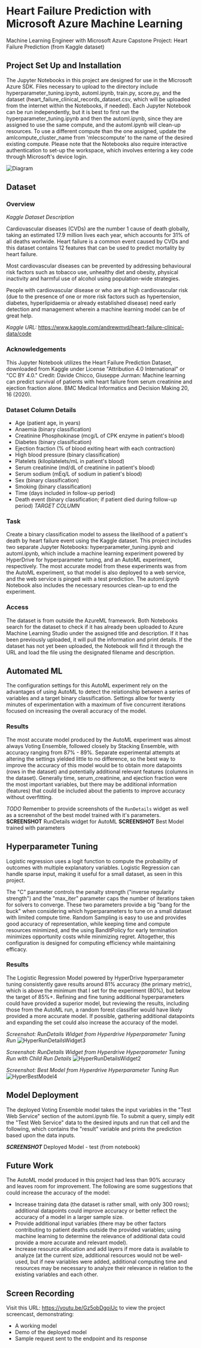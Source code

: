 # Heart Failure Prediction with Microsoft Azure Machine Learning

Machine Learning Engineer with Microsoft Azure Capstone Project: Heart Failure Prediction (from Kaggle dataset)


## Project Set Up and Installation
The Jupyter Notebooks in this project are designed for use in the Microsoft Azure SDK. Files necessary to upload to the directory include hyperparameter_tuning.ipynb, automl.ipynb, train.py, score.py, and the dataset (heart_failure_clinical_records_dataset.csv, which will be uploaded from the internet within the Notebooks, if needed). Each Jupyter Notebook can be run independently, but it is best to first run the hyperparameter_tuning.ipynb and then the automl.ipynb, since they are assigned to use the same compute, and the automl.ipynb will clean-up resources. To use a different compute than the one assigned, update the amlcompute_cluster_name from 'mlecscompute' to the name of the desired existing compute. Please note that the Notebooks also require interactive authentication to set-up the workspace, which involves entering a key code through Microsoft's device login. 

![Diagram](https://user-images.githubusercontent.com/73516567/107342291-e1ae9e00-6a74-11eb-84a0-021a056d241d.png)

## Dataset

### Overview
*Kaggle Dataset Description*

Cardiovascular diseases (CVDs) are the number 1 cause of death globally, taking an estimated 17.9 million lives each year, which accounts for 31% of all deaths worlwide. Heart failure is a common event caused by CVDs and this dataset contains 12 features that can be used to predict mortality by heart failure.

Most cardiovascular diseases can be prevented by addressing behavioural risk factors such as tobacco use, unhealthy diet and obesity, physical inactivity and harmful use of alcohol using population-wide strategies.

People with cardiovascular disease or who are at high cardiovascular risk (due to the presence of one or more risk factors such as hypertension, diabetes, hyperlipidaemia or already established disease) need early detection and management wherein a machine learning model can be of great help.

*Kaggle URL:* https://www.kaggle.com/andrewmvd/heart-failure-clinical-data/code

### Acknowledgements
This Jupyter Notebook utilizes the Heart Failure Prediction Dataset, downloaded from Kaggle under License "Attribution 4.0 International" or "CC BY 4.0." Credit: Davide Chicco, Giuseppe Jurman: Machine learning can predict survival of patients with heart failure from serum creatinine and ejection fraction alone. BMC Medical Informatics and Decision Making 20, 16 (2020).

### Dataset Column Details
- Age (patient age, in years)
- Anaemia (binary classification)
- Creatinine Phosphokinase (mcg/L of CPK enzyme in patient's blood)
- Diabetes (binary classification)
- Ejection fraction (% of blood exiting heart with each contraction)
- High blood pressure (binary classification)
- Platelets (kiloplatelets/mL in patient's blood)
- Serum creatinine (md/dL of creatinine in patient's blood)
- Serum sodium (mEq/L of sodium in patient's blood)
- Sex (binary classification)
- Smoking (binary classification)
- Time (days included in follow-up period)
- Death event (binary classification; if patient died during follow-up period) *TARGET COLUMN*

### Task
Create a binary classification model to assess the likelihood of a patient's death by heart failure event using the Kaggle dataset. This project includes two separate Jupyter Notebooks: hyperparameter_tuning.ipynb and automl.ipynb, which include a machine learning experiment powered by HyperDrive for hyperparameter tuning, and an AutoML experiment, respectively. The most accurate model from these experiments was from the AutoML experiment, so that model is also deployed to a web service, and the web service is pinged with a test prediction. The automl.ipynb Notebook also includes the necessary resources clean-up to end the experiment. 

### Access
The dataset is from outside the AzureML framework. Both Notebooks search for the dataset to check if it has already been uploaded to Azure Machine Learning Studio under the assigned title and description. If it has been previously uploaded, it will pull the information and print details. If the dataset has not yet been uploaded, the Notebook will find it through the URL and load the file using the designated filename and description. 

## Automated ML
The configuration settings for this AutoML experiment rely on the advantages of using AutoML to detect the relationship between a series of variables and a target binary classification. Settings allow for twenty minutes of experimentation with a maximum of five concurrent iterations focused on increasing the overall accuracy of the model.

### Results
The most accurate model produced by the AutoML experiment was almost always Voting Ensemble, followed closely by Stacking Ensemble, with accuracy ranging from 87% - 89%. Separate experimental attempts at altering the settings yielded little to no difference, so the best way to improve the accuracy of this model would be to obtain more datapoints (rows in the dataset) and potentially additional relevant features (columns in the dataset). Generally time, serum_creatinine, and ejection fraction were the most important variables, but there may be additional information (features) that could be included about the patients to improve accuracy without overfitting. 

*TODO* Remember to provide screenshots of the `RunDetails` widget as well as a screenshot of the best model trained with it's parameters.
**SCREENSHOT** RunDetails widget for AutoML 
**SCREENSHOT** Best Model trained with parameters

## Hyperparameter Tuning
Logistic regression uses a logit function to compute the probability of outcomes with multiple explanatory variables. Logistic Regression can handle sparse input, making it useful for a small dataset, as seen in this project.

The "C" parameter controls the penalty strength ("inverse regularity strength") and the "max_iter" parameter caps the number of iterations taken for solvers to converge. These two parameters provide a big "bang for the buck" when considering which hyperparameters to tune on a small dataset with limited compute time. Random Sampling is easy to use and provides good accuracy of representation, while keeping time and compute resources minimized, and the using BanditPolicy for early termination minimizes opportunity costs while minimizing regret. Altogether, this configuration is designed for computing efficiency while maintaining efficacy.

### Results
The Logistic Regression Model powered by HyperDrive hyperparameter tuning consistently gave results around 81% accuracy (the primary metric), which is above the minimum that I set for the experiment (80%), but below the target of 85%+. Refining and fine tuning additional hyperparameters could have provided a superior model, but reviewing the results, including those from the AutoML run, a random forest classifier would have likely provided a more accurate model. If possible, gathering additional datapoints and expanding the set could also increase the accuracy of the model. 

*Screenshot: RunDetails Widget from Hyperdrive Hyperparameter Tuning Run*
![HyperRunDetailsWidget3](https://user-images.githubusercontent.com/73516567/107421017-595ce700-6ace-11eb-8ef8-1ee69f01ee71.png)


*Screenshot: RunDetails Widget from Hyperdrive Hyperparameter Tuning Run with Child Run Details*
![HyperRunDetailsWidget2](https://user-images.githubusercontent.com/73516567/107421193-85786800-6ace-11eb-8c8c-a5b596bb2ad0.png)


*Screenshot: Best Model from Hyperdrive Hyperparameter Tuning Run*
![HyperBestModel4](https://user-images.githubusercontent.com/73516567/107420913-4518ea00-6ace-11eb-86da-299e68cd063b.png)


## Model Deployment
The deployed Voting Ensemble model takes the input variables in the "Test Web Service" section of the automl.ipynb file. To submit a query, simply edit the "Test Web Service" data to the desired inputs and run that cell and the following, which contains the "result" variable and prints the prediction based upon the data inputs. 

***SCREENSHOT*** Deployed Model - test (from notebook)

## Future Work
The AutoML model produced in this project had less than 90% accuracy and leaves room for improvement. The following are some suggestions that could increase the accuracy of the model:

- Increase training data (the dataset is rather small, with only 300 rows); additional datapoints could improve accuracy or better reflect the accuracy of a model in a larger sample size. 
- Provide additional input variables (there may be other factors contributing to patient deaths outside the provided variables; using machine learning to determine the relevance of additional data could provide a more accurate and relevant model).
- Increase resource allocation and add layers if more data is available to analyze (at the current size, additional resources would not be well-used, but if new variables were added, additional computing time and resources may be necessary to analyze their relevance in relation to the existing variables and each other. 

## Screen Recording
Visit this URL: https://youtu.be/Gz5obDgoiUc to view the project screencast, demonstrating: 
- A working model
- Demo of the deployed  model
- Sample request sent to the endpoint and its response
